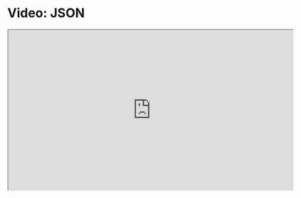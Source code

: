 # Video: JSON

<iframe src="https://vimeo.com/549504562" width="640" height="360" allowfullscreen="allowfullscreen" allow="autoplay; fullscreen; picture-in-picture"></iframe>
